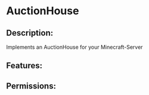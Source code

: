 AuctionHouse
==========

Description:
------------
Implements an AuctionHouse for your Minecraft-Server

Features:
---------


Permissions:
------------

